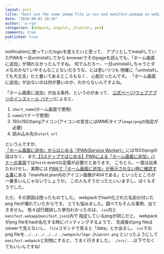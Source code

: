 ```yaml
---
layout: post
title: "Dont use the same image file in css and manifest.webapp on webpack"
date: "2018-09-01 20:26"
author: 'u-ryo'
categories: [webpack, angular, jhipster, pwa]
comments: true
published: true
---
```

notificationに使っていたlogicを変えたいと思って、
アプリとしてinstallしていたPWAを一旦uninstallしてから
browserでそのpageを読んでも、「ホーム画面に追加」が現れなかったんですね。
何でんだろー、一旦uninstallしちゃうとダメなのかな?
いやそんなことないだろうな、とは思いつつも
明確に「uninstallしても大丈夫」だと書いてあるところもなく、
心配だったんです。
「ホーム画面に追加」が出ないのは何が悪いのか、わからないんですよね。

「ホーム画面に追加」が出る条件、というのがあって、
[公式ページ(ウェブアプリのインストール バナー)](https://developers.google.com/web/fundamentals/app-install-banners/?hl=ja)によると、

1. `short_name`(ホーム画面で使用)
1. `name`(バナーで使用)
1. 192x192のpngアイコン(アイコンの宣言にはMIMEタイプ`image/png`の指定が必要)
1. 読み込み先の`start_url`

というんですが、
[「ホーム画面に追加」からはじめる『PWA(Service Worker)』](https://qiita.com/narikei/items/4240f03542f29e313989)には192のpngの話はなく、
また[【3ステップではじめる】PWAによる「ホーム画面に追加」バナーの実装](https://amymd.hatenablog.com/entry/2017/10/12/001612)では`fetch` eventの定義が必要だとあります。
こちとら、一度は出来たわけだし、実際には
[PWAで「ホーム画面に追加」が表示されない時に確認する事](https://www.bunkei-programmer.net/entry/2018/04/09/125015)にある「manifest.json内のアイコン画像が404である」といったところが一番多いんじゃないでしょうか。
この人もそうだったといいますし、ぼくもそうでした。

ただ、その原因は困ったものでした。
webpackでhash化された名前の付いたpng fileが壊れていたからです。
とても悩みました。調べてもそんな事例、出てきません。
色々試行錯誤した挙句わかったのは、
`css`内と`manifest.webapp`(`manifest.json`)内で
指定しているpngが同じだと、
webpackがpng fileをhash名化する時にバッティングするようで、
生成後のpng fileはviewerで見えないし、
`file`コマンドで見ると「data」とか出るし。
`css`でのpng fileを`../../../../../../webpack/logo-jhipster.png`
といったようにして`manifest.webpack`と別物にすると、うまく行きました。
`./src/...`以下でなくてもいいんですね!
